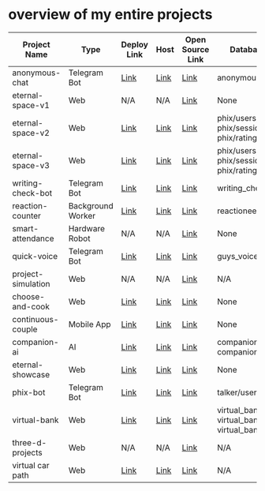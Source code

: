 # overview of my entire projects

| **Project Name**    | **Type**          | **Deploy Link**                                          | **Host**                                                    | **Open Source Link**                                     | **Database Used**                                             | **Versions** | **State** |
| ------------------- | ----------------- | -------------------------------------------------------- | ----------------------------------------------------------- | -------------------------------------------------------- | ------------------------------------------------------------ | ------------ | --------- |
| anonymous-chat      | Telegram Bot      | [Link](https://eternal-anonymous-bot.onrender.com)       | [Link](https://github.com/eternal-anonymous-bot/main)       | [Link](https://github.com/Komil-jon/anonymous-chat)      | anonymous/users                                               | v1.0         | Active    |
| eternal-space-v1    | Web               | N/A                                                      | N/A                                                         | [Link](https://github.com/Komil-jon/eternal-space-v1)    | None                                                         | v1.0         | Paused    |
| eternal-space-v2    | Web               | [Link](https://eternal-space-web.onrender.com)           | [Link](https://github.com/eternal-space-web/old)            | [Link](https://github.com/Komil-jon/eternal-space-v2)    | phix/users, phix/sessions, phix/rating                        | v2.0         | Active    |
| eternal-space-v3    | Web               | [Link](https://eternal-space.onrender.com)               | [Link](https://github.com/Komil-jon/eternal-space-v3)       | [Link](https://github.com/Komil-jon/eternal-space-v3)    | phix/users, phix/sessions, phix/rating                        | v3.0         | Active    |
| writing-check-bot   | Telegram Bot      | [Link](https://eternal-writing-check-bot.onrender.com)   | [Link](https://github.com/eternal-writing-check-bot/main)   | [Link](https://github.com/Komil-jon/ielts-writing-tutor) | writing_check/users                                            | v1.0         | Active    |
| reaction-counter    | Background Worker | [Link](https://eternal-reactioneer-bot.onrender.com)     | [Link](https://github.com/eternal-reactioneer-bot/main)     | [Link](https://github.com/Komil-jon/reaction-counter)    | reactioneer/users                                             | v1.0         | Active    |
| smart-attendance    | Hardware Robot    | N/A                                                      | N/A                                                         | [Link](https://github.com/Komil-jon/smart-attendance)    | None                                                         | v1.0         | Active    |
| quick-voice         | Telegram Bot      | [Link](https://eternal-guys-voice-bot.onrender.com)      | [Link](https://github.com/eternal-guys-voice-bot/main)      | [Link](https://github.com/Komil-jon/quick-voice)         | guys_voice/voices                                             | v1.0         | Active    |
| project-simulation  | Web               | N/A                                                      | N/A                                                         | [Link](https://github.com/Komil-jon/project-simulation)  | N/A                                                         | v1.0         | Continuous |
| choose-and-cook     | Web               | [Link](https://eternal-choose-and-cook.onrender.com)     | [Link](https://github.com/eternal-choose-and-cook/main)     | [Link](https://github.com/Komil-jon/choose-and-cook)     | None                                                         | v1.0         | Active    |
| continuous-couple   | Mobile App        | [Link](https://eternal-continuous-couple-bot.onrender.com) | [Link](https://github.com/eternal-continuous-couple-bot/main) | [Link](https://github.com/Komil-jon/continuous-couple)   | None                                                         | v1.0         | Active    |
| companion-ai        | AI                | [Link](https://eternal-companion-bot.onrender.com)       | [Link](https://github.com/eternal-companion-bot/main)       | [Link](https://github.com/Komil-jon/companion-ai)        | companion/history, companion/users                             | v1.0         | Active    |
| eternal-showcase    | Web               | [Link](https://eternal-showcase.onrender.com)            | [Link](https://github.com/eternal-showcase/main)            | [Link](https://github.com/Komil-jon/eternal-showcase)    | None                                                         | v1.0         | Continuous |
| phix-bot            | Telegram Bot      | [Link](https://eternal-phix-bot.onrender.com)            | [Link](https://github.com/eternal-phix-bot/main)            | [Link](https://github.com/Komil-jon/phix-bot)            | talker/users                                                 | v1.0         | In Progress |
| virtual-bank        | Web               | [Link](https://virtual-bank-nc87.onrender.com)           | [Link](https://github.com/eternal-virtual-bank/main)       | [Link](https://github.com/Komil-jon/virtual-bank)        | virtual_bank/users, virtual_bank/schedule, virtual_bank/workers | v1.0         | Active    |
| three-d-projects    | Web               | N/A                                                      | N/A                                                         | [Link](https://github.com/Komil-jon/three-d-projects)    | N/A                                                         | v1.0         | Continuous |
| virtual car path    | Web               | [Link](https://github.com/eternal-virtual-car-path/main)     | [Link](https://github.com/eternal-virtual-car-path/main)        | [Link](https://github.com/Komil-jon/virtual-car-path)    | N/A                                                         | v1.0         | Continuous |
